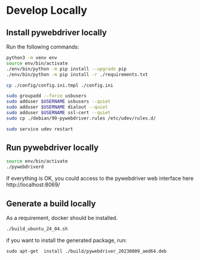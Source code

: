 # Develop Locally

## Install pywebdriver locally

Run the following commands:

```bash
python3 -m venv env
source env/bin/activate
./env/bin/python -m pip install --upgrade pip
./env/bin/python -m pip install -r ./requirements.txt

cp ./config/config.ini.tmpl ./config.ini

sudo groupadd --force usbusers
sudo adduser $USERNAME usbusers --quiet
sudo adduser $USERNAME dialout --quiet
sudo adduser $USERNAME ssl-cert --quiet
sudo cp ./debian/99-pywebdriver.rules /etc/udev/rules.d/

sudo service udev restart
```

## Run pywebdriver locally

```bash
source env/bin/activate
./pywebdriverd
```

If everything is OK, you could access to the pywebdriver web interface here
http://localhost:8069/

## Generate a build locally

As a requirement, docker should be installed.

```bash
./build_ubuntu_24_04.sh
```

if you want to install the generated package, run:

```
sudo apt-get  install ./build/pywebdriver_20230809_amd64.deb
```
